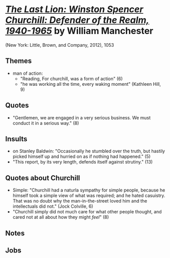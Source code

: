 # [*The Last Lion: Winston Spencer Churchill: Defender of the Realm, 1940-1965*](https://www.amazon.com/Last-Lion-Churchill-Defender-1940-1965/dp/0345548639/ref=sr_1_1?crid=1SHK3MTM48PXM&dchild=1&keywords=defender+of+the+realm&qid=1603129875&sprefix=women%27s+bath%2Caps%2C214&sr=8-1) by William Manchester

(New York: Little, Brown, and Company, 2012), 1053



## Themes
- man of action:
  - "Reading, For churchill, was a form of action" (6)
  - "he was working all the time, every waking moment" (Kathleen Hill, 9)


## Quotes
- "Gentlemen, we are engaged in a very serious business. We must conduct it in a serious way." (8)

## Insults
- on Stanley Baldwin: "Occasionally he stumbled over the truth, but hastily picked himself up and hurried on as if nothing had happened." (5)
- "This report, by its very length, defends itself against strutiny." (13)


## Quotes about Churchill
- Simple: "Churchill had a naturla sympathy for simple people, because he himself took a simple view of what was required; and he hated casuistry. That was no doubt why the man-in-the-street loved him and the intellectuals did not." (Jock Colville, 6)
- "Churchill simply did not much care for what other people thought, and cared not at all about how they might *feel*" (8)


## Notes


## Jobs

